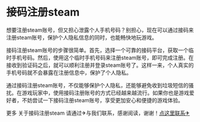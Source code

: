 # 接码注册steam

想要注册steam账号，但又担心泄露个人手机号码？别担心，现在可以通过接码来注册steam账号，保护个人隐私信息的同时，也能畅快地玩游戏。

接码注册steam账号的步骤很简单。首先，选择一个可靠的接码平台，获取一个临时手机号码。然后，使用这个临时手机号码来注册steam账号，即可完成注册。在接收到验证码之后，就可以顺利注册并登录steam账号了。这样一来，个人真实的手机号码就不会暴露在注册信息中，保护了个人隐私。

通过接码注册steam账号，不仅能够保护个人隐私，还能够避免收到垃圾短信的骚扰。在游戏玩家中，使用接码注册账号的方式已经越来越流行。如果你也是游戏爱好者，不妨尝试一下接码注册steam账号，享受更加安心和便捷的游戏体验。

更多 关于接码注册steam 请通过✈与我们联系，感谢阅读，谢谢！[点这里联系✈](https://sms.k02.cc)